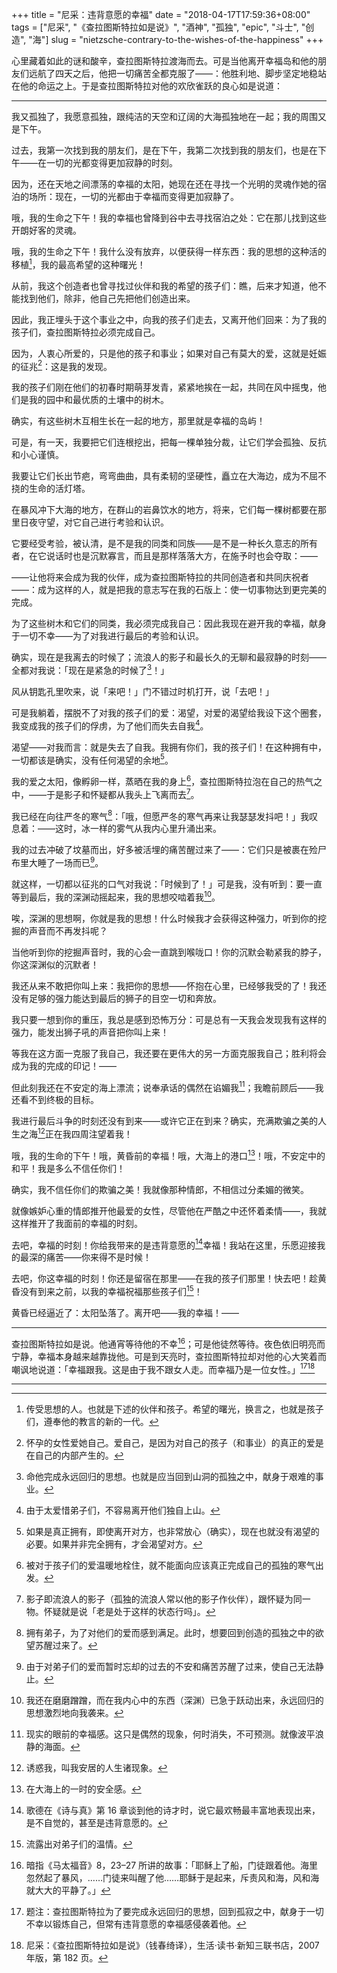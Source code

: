 +++
title = "尼采：违背意愿的幸福"
date = "2018-04-17T17:59:36+08:00"
tags = ["尼采", "《查拉图斯特拉如是说》", "酒神", "孤独", "epic", "斗士", "创造", "海"]
slug = "nietzsche-contrary-to-the-wishes-of-the-happiness"
+++

心里藏着如此的谜和酸辛，查拉图斯特拉渡海而去。可是当他离开幸福岛和他的朋友们远航了四天之后，他把一切痛苦全都克服了——：他胜利地、脚步坚定地稳站在他的命运之上。于是查拉图斯特拉对他的欢欣雀跃的良心如是说道：

---

我又孤独了，我愿意孤独，跟纯洁的天空和辽阔的大海孤独地在一起；我的周围又是下午。

过去，我第一次找到我的朋友们，是在下午，我第二次找到我的朋友们，也是在下午——在一切的光都变得更加寂静的时刻。

因为，还在天地之间漂荡的幸福的太阳，她现在还在寻找一个光明的灵魂作她的宿泊的场所：现在，一切的光都由于幸福而变得更加寂静了。

哦，我的生命之下午！我的幸福也曾降到谷中去寻找宿泊之处：它在那儿找到这些开朗好客的灵魂。

哦，我的生命之下午！我什么没有放弃，以便获得一样东西：我的思想的这种活的移植[^1]，我的最高希望的这种曙光！

从前，我这个创造者也曾寻找过伙伴和我的希望的孩子们：瞧，后来才知道，他不能找到他们，除非，他自己先把他们创造出来。

因此，我正埋头于这个事业之中，向我的孩子们走去，又离开他们回来：为了我的孩子们，查拉图斯特拉必须完成自己。

因为，人衷心所爱的，只是他的孩子和事业；如果对自己有莫大的爱，这就是妊娠的征兆[^2]：这是我的发现。

我的孩子们刚在他们的初春时期萌芽发青，紧紧地挨在一起，共同在风中摇曳，他们是我的园中和最优质的土壤中的树木。

确实，有这些树木互相生长在一起的地方，那里就是幸福的岛屿！

可是，有一天，我要把它们连根挖出，把每一棵单独分裁，让它们学会孤独、反抗和小心谨慎。

我要让它们长出节疤，弯弯曲曲，具有柔韧的坚硬性，矗立在大海边，成为不屈不挠的生命的活灯塔。

在暴风冲下大海的地方，在群山的岩鼻饮水的地方，将来，它们每一棵树都要在那里日夜守望，对它自己进行考验和认识。

它要经受考验，被认清，是不是我的同类和同族——是不是一种长久意志的所有者，在它说话时也是沉默寡言，而且是那样落落大方，在施予时也会夺取：——

——让他将来会成为我的伙伴，成为查拉图斯特拉的共同创造者和共同庆祝者——：成为这样的人，就是把我的意志写在我的石版上：使一切事物达到更完美的完成。

为了这些树木和它们的同类，我必须完成我自己：因此我现在避开我的幸福，献身于一切不幸——为了对我进行最后的考验和认识。

确实，现在是我离去的时候了；流浪人的影子和最长久的无聊和最寂静的时刻——全都对我说：「现在是紧急的时候了[^3]！」

风从钥匙孔里吹来，说「来吧！」门不错过时机打开，说「去吧！」

可是我躺着，摆脱不了对我的孩子们的爱：渴望，对爱的渴望给我设下这个圈套，我变成我的孩子们的俘虏，为了他们而失去自我[^4]。

渴望——对我而言：就是失去了自我。我拥有你们，我的孩子们！在这种拥有中，一切都该是确实，没有任何渴望的余地[^5]。

我的爱之太阳，像孵卵一样，蒸晒在我的身上[^6]，查拉图斯特拉泡在自己的热气之中，——于是影子和怀疑都从我头上飞离而去[^7]。

我已经在向往严冬的寒气[^8]：「哦，但愿严冬的寒气再来让我瑟瑟发抖吧！」我叹息着：——这时，冰一样的雾气从我内心里升涌出来。

我的过去冲破了坟墓而出，好多被活埋的痛苦醒过来了——：它们只是被裹在殓尸布里大睡了一场而已[^9]。

就这样，一切都以征兆的口气对我说：「时候到了！」可是我，没有听到：要一直等到最后，我的深渊动摇起来，我的思想咬啮着我[^10]。

唉，深渊的思想啊，你就是我的思想！什么时候我才会获得这种强力，听到你的挖掘的声音而不再发抖呢？

当他听到你的挖掘声音时，我的心会一直跳到喉咙口！你的沉默会勒紧我的脖子，你这深渊似的沉默者！

我还从来不敢把你叫上来：我把你的思想——怀抱在心里，已经够我受的了！我还没有足够的强力能达到最后的狮子的目空一切和奔放。

我只要一想到你的重压，我总是感到恐怖万分：可是总有一天我会发现我有这样的强力，能发出狮子吼的声音把你叫上来！

等我在这方面一克服了我自己，我还要在更伟大的另一方面克服我自己；胜利将会成为我的完成的印记！——

但此刻我还在不安定的海上漂流；说奉承话的偶然在谄媚我[^11]；我瞻前顾后——我还看不到终极的目标。

我进行最后斗争的时刻还没有到来——或许它正在到来？确实，充满欺骗之美的人生之海[^12]正在我四周注望着我！

哦，我的生命的下午！哦，黄昏前的幸福！哦，大海上的港口[^13]！哦，不安定中的和平！我是多么不信任你们！

确实，我不信任你们的欺骗之美！我就像那种情郎，不相信过分柔媚的微笑。

就像嫉妒心重的情郎推开他最爱的女性，尽管他在严酷之中还怀着柔情——，我就这样推开了我面前的幸福的时刻。

去吧，幸福的时刻！你给我带来的是违背意愿的[^14]幸福！我站在这里，乐愿迎接我的最深的痛苦——你来得不是时候！

去吧，你这幸福的时刻！你还是留宿在那里——在我的孩子们那里！快去吧！趁黄昏没有到来之前，以我的幸福祝福那些孩子们[^15]！

黄昏已经逼近了：太阳坠落了。离开吧——我的幸福！——

---

查拉图斯特拉如是说。他通宵等待他的不幸[^16]；可是他徒然等待。夜色依旧明亮而宁静，幸福本身越来越靠拢他。可是到天亮时，查拉图斯特拉却对他的心大笑着而嘲讽地说道：「幸福跟我。这是由于我不跟女人走。而幸福乃是一位女性。」[^17][^18]

---

[^1]: 传受思想的人。也就是下述的伙伴和孩子。希望的曙光，换言之，也就是孩子们，遵奉他的教言的新的一代。
[^2]: 怀孕的女性爱她自己。爱自己，是因为对自己的孩子（和事业）的真正的爱是在自己的内部产生的。
[^3]: 命他完成永远回归的思想。也就是应当回到山洞的孤独之中，献身于艰难的事业。
[^4]: 由于太爱惜弟子们，不容易离开他们独自上山。
[^5]: 如果是真正拥有，即使离开对方，也非常放心（确实），现在也就没有渴望的必要。如果并非完全拥有，才会渴望对方。
[^6]: 被对于孩子们的爱温暖地栓住，就不能面向应该真正完成自己的孤独的寒气出发。
[^7]: 影子即流浪人的影子（孤独的流浪人常以他的影子作伙伴），跟怀疑为同一物。怀疑就是说「老是处于这样的状态行吗」。
[^8]: 拥有弟子，为了对他们的爱而感到满足。此时，想要回到创造的孤独之中的欲望苏醒过来了。
[^9]: 由于对弟子们的爱而暂时忘却的过去的不安和痛苦苏醒了过来，使自己无法静止。
[^10]: 我还在磨磨蹭蹭，而在我内心中的东西（深渊）已急于跃动出来，永远回归的思想激烈地向我袭来。
[^11]: 现实的眼前的幸福感。这只是偶然的现象，何时消失，不可预测。就像波平浪静的海面。
[^12]: 诱惑我，叫我安居的人生诸现象。
[^13]: 在大海上的一时的安全感。
[^14]: 歌德在《诗与真》第 16 章谈到他的诗才时，说它最欢畅最丰富地表现出来，是不自觉的，甚至是违背意愿的。
[^15]: 流露出对弟子们的温情。
[^16]: 暗指《马太福音》8，23–27 所讲的故事：「耶稣上了船，门徒跟着他。海里忽然起了暴风，……门徒来叫醒了他……耶稣于是起来，斥责风和海，风和海就大大的平静了。」
[^17]: 题注：查拉图斯特拉为了要完成永远回归的思想，回到孤寂之中，献身于一切不幸以锻炼自己，但常有违背意愿的幸福感侵袭着他。
[^18]: 尼采：《查拉图斯特拉如是说》（钱春绮译），生活·读书·新知三联书店，2007 年版，第 182 页。
